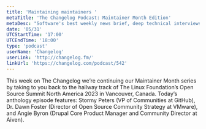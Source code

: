 ```yaml
---
title: 'Maintaining maintainers '
metaTitle: 'The Changelog Podcast: Maintainer Month Edition'
metaDesc: "Software's best weekly news brief, deep technical interviews & talk show."
date: '05/31'
UTCStartTime: '17:00'
UTCEndTime: '18:00'
type: 'podcast'
userName: 'Changelog'
userLink: 'http://changelog.fm/'
linkUrl: 'https://changelog.com/podcast/542'
---
```



This week on The Changelog we’re continuing our Maintainer Month series by taking to you back to the hallway track of The Linux Foundation’s Open Source Summit North America 2023 in Vancouver, Canada. Today’s anthology episode features: Stormy Peters (VP of Communities at GitHub), Dr. Dawn Foster (Director of Open Source Community Strategy at VMware), and Angie Byron (Drupal Core Product Manager and Community Director at Aiven).